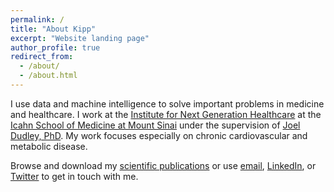 ```yaml
---
permalink: /
title: "About Kipp"
excerpt: "Website landing page"
author_profile: true
redirect_from: 
  - /about/
  - /about.html
---
```


<script type='text/javascript' src='https://d1bxh8uas1mnw7.cloudfront.net/assets/embed.js'></script>

<!---
======
--->

I use data and machine intelligence to solve important problems in medicine and healthcare. I work at the [Institute for Next Generation Healthcare](http://www.nextgenhealthcare.org/) at the [Icahn School of Medicine at Mount Sinai](https://icahn.mssm.edu/) under the supervision of [Joel Dudley, PhD](https://en.wikipedia.org/wiki/Joel_Dudley). My work focuses especially on chronic cardiovascular and metabolic disease.

Browse and download my [scientific publications](https://kippjohnson.com/publications/) or use [email](kipp.william.johnson@gmail.com), [LinkedIn](https://www.linkedin.com/in/kippwjohnson/), or [Twitter](https://twitter.com/kippwjohnson) to get in touch with me. 
